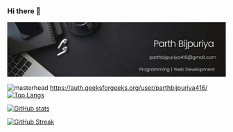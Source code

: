 ### Hi there 👋
<!-- adding photo -->

![MasterHead](https://github.com/parth656/parth656/blob/main/profile.png?raw=true)


![masterhead](https://github.com/parth656/parth656/profile.png)
https://auth.geeksforgeeks.org/user/parthbijpuriya416/
[![Top Langs](https://github-readme-stats-git-masterrstaa-rickstaa.vercel.app/api/top-langs/?username=parth656&size_weight=0.5&count_weight=0.5&layout=compact)](https://github.com/anuraghazra/github-readme-stats)

[![GitHub stats](https://github-readme-stats.vercel.app/api?username=parth656)](https://github.com/anuraghazra/github-readme-stats)

[![GitHub Streak](https://streak-stats.demolab.com/?user=parth656)](https://git.io/streak-stats)

<!--
**parth656/parth656** is a ✨ _special_ ✨ repository because its `README.md` (this file) appears on your GitHub profile.

Here are some ideas to get you started:

- 🔭 I’m currently working on ...
- 🌱 I’m currently learning ...
- 👯 I’m looking to collaborate on ...
- 🤔 I’m looking for help with ...
- 💬 Ask me about ...
- 📫 How to reach me: ...
- 😄 Pronouns: ...
- ⚡ Fun fact: ...
-->
